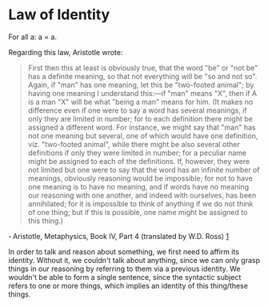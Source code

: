 # Law of Identity

For all a: a = a.

Regarding this law, Aristotle wrote:

> First then this at least is obviously true, that the word "be" or "not be" has a definite meaning, so that not everything will be "so and not so".
> Again, if "man" has one meaning, let this be "two-footed animal"; by having one meaning I understand this:—if "man" means "X", then if A is a man "X" will be what "being a man" means for him.
> (It makes no difference even if one were to say a word has several meanings, if only they are limited in number;
> for to each definition there might be assigned a different word.
> For instance, we might say that "man" has not one meaning but several, one of which would have one definition, viz. "two-footed animal", while there might be also several other definitions if only they were limited in number;
> for a peculiar name might be assigned to each of the definitions.
> If, however, they were not limited but one were to say that the word has an infinite number of meanings, obviously reasoning would be impossible;
> for not to have one meaning is to have no meaning, and if words have no meaning our reasoning with one another, and indeed with ourselves, has been annihilated;
> for it is impossible to think of anything if we do not think of one thing; but if this is possible, one name might be assigned to this thing.)

\- Aristotle, Metaphysics, Book IV, Part 4 (translated by W.D. Ross) [1]

In order to talk and reason about something, we first need to affirm its identity.
Without it, we couldn't talk about anything, since we can only grasp things in our reasoning by referring to them via a previous identity.
We wouldn't be able to form a single sentence, since the syntactic subject refers to one or more things, which implies an identity of this thing/these things.

[1]: http://www.classicallibrary.org/aristotle/metaphysics/book04.htm
